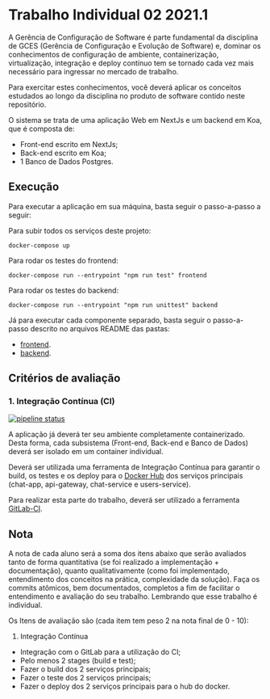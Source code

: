 # Trabalho Individual 02 2021.1

A Gerência de Configuração de Software é parte fundamental da disciplina de GCES (Gerência de Configuração e Evolução de Software) e, dominar os conhecimentos de configuração de ambiente, containerização, virtualização, integração e deploy contínuo tem se tornado cada vez mais necessário para ingressar no mercado de trabalho.

Para exercitar estes conhecimentos, você deverá aplicar os conceitos estudados ao longo da disciplina no produto de software contido neste repositório.

O sistema se trata de uma aplicação Web em NextJs e um backend em Koa, que é composta de:

- Front-end escrito em NextJs;
- Back-end escrito em Koa;
- 1 Banco de Dados Postgres.

## Execução

Para executar a aplicação em sua máquina, basta seguir o passo-a-passo a seguir:

Para subir todos os serviços deste projeto:

```docker
docker-compose up
```

Para rodar os testes do frontend:

```docker
docker-compose run --entrypoint "npm run test" frontend
```

Para rodar os testes do backend:

```docker
docker-compose run --entrypoint "npm run unittest" backend
```

Já para executar cada componente separado, basta seguir o passo-a-passo descrito no arquivos README das pastas:

- [frontend](./frontend/README.md).
- [backend](./backend/README.md).

## Critérios de avaliação

### 1. Integração Contínua (CI)

[![pipeline status](https://gitlab.com/ErickGiffoni/Workshop-CI-Entrega-02/badges/main/pipeline.svg)](https://gitlab.com/ErickGiffoni/Workshop-CI-Entrega-02/-/commits/main)

A aplicação já deverá ter seu ambiente completamente containerizado. Desta forma, cada subsistema (Front-end, Back-end e Banco de Dados) deverá ser isolado em um container individual.

Deverá ser utilizada uma ferramenta de Integração Contínua para garantir o build, os testes e os deploy para o [Docker Hub](https://hub.docker.com) dos serviços principais (chat-app, api-gateway, chat-service e users-service).

Para realizar esta parte do trabalho, deverá ser utilizado a ferramenta [GitLab-CI](https://docs.gitlab.com/ee/ci/).

## Nota

A nota de cada aluno será a soma dos itens abaixo que serão avaliados tanto de forma quantitativa (se foi realizado a implementação + documentação), quanto qualitativamente (como foi implementado, entendimento dos conceitos na prática, complexidade da solução). Faça os commits atômicos, bem documentados, completos a fim de facilitar o entendimento e avaliação do seu trabalho. Lembrando que esse trabalho é individual.

Os Itens de avaliação são (cada item tem peso 2 na nota final de 0 - 10):

1. Integração Contínua

- Integração com o GitLab para a utilização do CI;
- Pelo menos 2 stages (build e test);
- Fazer o build dos 2 serviços principais;
- Fazer o teste dos 2 serviços principais;
- Fazer o deploy dos 2 serviços principais para o hub do docker.
